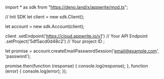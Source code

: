 import * as sdk from "https://deno.land/x/appwrite/mod.ts";

// Init SDK
let client = new sdk.Client();

let account = new sdk.Account(client);

client
    .setEndpoint('https://cloud.appwrite.io/v1') // Your API Endpoint
    .setProject('5df5acd0d48c2') // Your project ID
;


let promise = account.createEmailPasswordSession('email@example.com', 'password');

promise.then(function (response) {
    console.log(response);
}, function (error) {
    console.log(error);
});